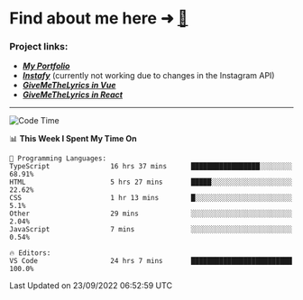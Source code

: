 # Find about me here ➜ [🧑](https://pauabella.dev)

### Project links:
- ***[My Portfolio](https://pauabella.dev)***
- ***[Instafy](https://instafy.me)*** (currently not working due to changes in the Instagram API)
- ***[GiveMeTheLyrics in Vue](https://lyrics.pauabella.dev)***
- ***[GiveMeTheLyrics in React](https://pauabella.dev/GiveMeTheLyrics)***

---
<!--START_SECTION:waka-->
![Code Time](http://img.shields.io/badge/Code%20Time-1%2C469%20hrs%2019%20mins-blue)

📊 **This Week I Spent My Time On** 

```text
💬 Programming Languages: 
TypeScript               16 hrs 37 mins      █████████████████░░░░░░░░   68.91% 
HTML                     5 hrs 27 mins       █████░░░░░░░░░░░░░░░░░░░░   22.62% 
CSS                      1 hr 13 mins        █░░░░░░░░░░░░░░░░░░░░░░░░   5.1% 
Other                    29 mins             ░░░░░░░░░░░░░░░░░░░░░░░░░   2.04% 
JavaScript               7 mins              ░░░░░░░░░░░░░░░░░░░░░░░░░   0.54%

🔥 Editors: 
VS Code                  24 hrs 7 mins       █████████████████████████   100.0%

```


 Last Updated on 23/09/2022 06:52:59 UTC
<!--END_SECTION:waka-->
